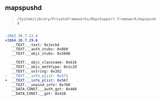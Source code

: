 ## mapspushd

> `/System/Library/PrivateFrameworks/MapsSupport.framework/mapspushd`

```diff

-2862.30.7.22.4
+2864.30.7.29.6
   __TEXT.__text: 0x1ecb4
   __TEXT.__auth_stubs: 0x8b0
   __TEXT.__objc_stubs: 0x5680

   __TEXT.__objc_classname: 0x616
   __TEXT.__objc_methtype: 0x1c2d
   __TEXT.__ustring: 0x262
-  __TEXT.__info_plist: 0x571
+  __TEXT.__info_plist: 0x567
   __TEXT.__unwind_info: 0x760
   __DATA_CONST.__auth_got: 0x468
   __DATA_CONST.__got: 0x428

```
